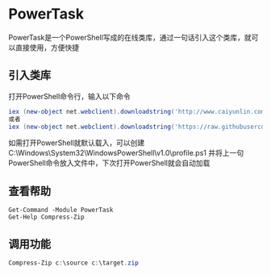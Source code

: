 # PowerTask

PowerTask是一个PowerShell写成的在线类库，通过一句话引入这个类库，就可以直接使用，方便快捷

## 引入类库
打开PowerShell命令行，输入以下命令  

``` powershell 
iex (new-object net.webclient).downloadstring('http://www.caiyunlin.com/dev/powertask/?t='+(Get-Random))
或者
iex (new-object net.webclient).downloadstring('https://raw.githubusercontent.com/cylin2000/powertask/master/PowerTask.ps1?t='+(Get-Random))
```

如需打开PowerShell就默认载入，可以创建 C:\Windows\System32\WindowsPowerShell\v1.0\profile.ps1 并将上一句PowerShell命令放入文件中，下次打开PowerShell就会自动加载

## 查看帮助

``` powerhsell
Get-Command -Module PowerTask
Get-Help Compress-Zip
```

## 调用功能
``` powershell
Compress-Zip c:\source c:\target.zip
```


